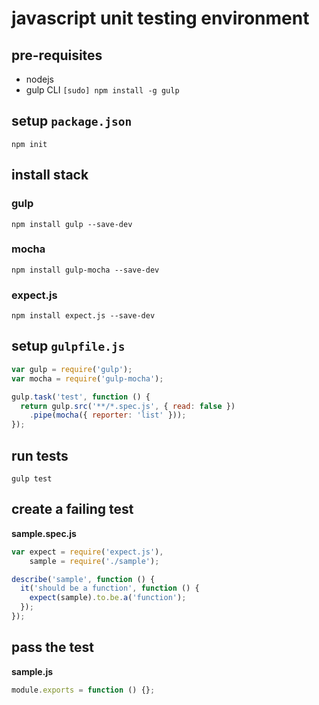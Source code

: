 javascript unit testing environment
===================================

pre-requisites
--------------

*   nodejs
*   gulp CLI `[sudo] npm install -g gulp`

setup `package.json`
--------------------

    npm init

install stack
-------------

### gulp

    npm install gulp --save-dev

### mocha

    npm install gulp-mocha --save-dev

### expect.js

    npm install expect.js --save-dev

setup `gulpfile.js`
-------------------

```js
var gulp = require('gulp');
var mocha = require('gulp-mocha');

gulp.task('test', function () {
  return gulp.src('**/*.spec.js', { read: false })
    .pipe(mocha({ reporter: 'list' }));
});
```

run tests
---------

    gulp test

create a failing test
---------------------

**sample.spec.js**

```js
var expect = require('expect.js'),
    sample = require('./sample');

describe('sample', function () {
  it('should be a function', function () {
    expect(sample).to.be.a('function');
  });
});
```

pass the test
-------------

**sample.js**

```js
module.exports = function () {};
```
